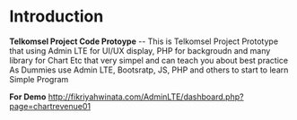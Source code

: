 Introduction
============

**Telkomsel Project Code Protoype** -- This is Telkomsel Project Prototype that using Admin LTE for UI/UX display, PHP for backgroudn and many library for Chart Etc that very simpel and can teach you about best practice As Dummies use Admin LTE, Bootsratp, JS, PHP and others to start to learn Simple Program

**For Demo**
http://fikriyahwinata.com/AdminLTE/dashboard.php?page=chartrevenue01
